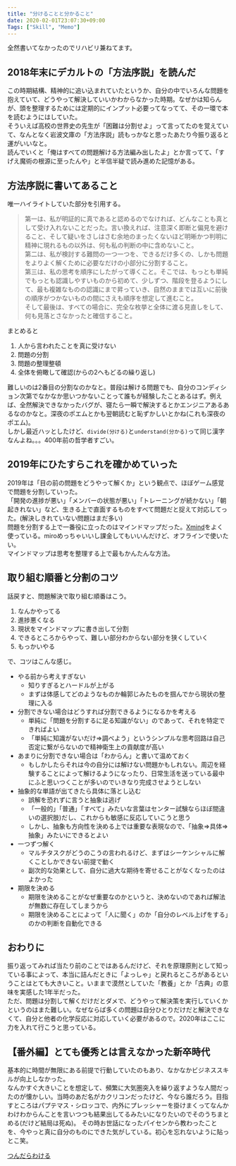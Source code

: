 ```yaml
---
title: "分けることと分かること"
date: 2020-02-01T23:07:30+09:00
Tags: ["Skill", "Memo"]
---
```


全然書いてなかったのでリハビリ兼ねてます。

## 2018年末にデカルトの「方法序説」を読んだ
この時期結構、精神的に追い込まれていたというか、自分の中でいろんな問題を抱えていて、どうやって解決していいかわからなかった時期。なぜかは知らんが、頭を整理するためには定期的にインプット必要ってなってて、その一環で本を読むようにはしていた。  
そういえば高校の世界史の先生が「困難は分割せよ」って言ってたのを覚えていて、なんとなく岩波文庫の「方法序説」読もっかなと思ったあたり今振り返ると運がいいなと。  
読んでいくと「俺はすべての問題解ける方法編み出したよ」とか言ってて、「すげえ魔術の根源に至ったんや」と半信半疑で読み進めた記憶がある。

## 方法序説に書いてあること
唯一ハイライトしていた部分を引用する。

>第一は、私が明証的に真であると認めるのでなければ、どんなことも真として受け入れないことだった。言い換えれば、注意深く即断と偏見を避けること、そして疑いをさしはさむ余地のまったくないほど明晰かつ判明に精神に現れるもの以外は、何も私の判断の中に含めないこと。  
>第二は、私が検討する難問の一つ一つを、できるだけ多くの、しかも問題をよりよく解くために必要なだけの小部分に分割すること。  
>第三は、私の思考を順序にしたがって導くこと。そこでは、もっとも単純でもっとも認識しやすいものから初めて、少しずつ、階段を登るようにして、最も複雑なものの認識にまで昇っていき、自然のままでは互いに前後の順序がつかないものの間にさえも順序を想定して進むこと。  
>そして最後は、すべての場合に、完全な枚挙と全体に渡る見直しをして、何も見落とさなかったと確信すること。  

まとめると
1. 人から言われたことを真に受けない
2. 問題の分割
3. 問題の整理整頓
4. 全体を俯瞰して確認(からの2へもどるの繰り返し)

難しいのは2番目の分割なのかなと。普段は解ける問題でも、自分のコンディション次第でなかなか思いつかないことって誰もが経験したことあるはず。例えば、全然解決できなかったバグが、寝たら一瞬で解決するとかエンジニアあるあるなのかなと。深夜のポエムとかも翌朝読むと恥ずかしいとかね(これも深夜のポエム)。  
しかし最近ハッとしたけど、`divide(分ける)`と`understand(分かる)`って同じ漢字なんよね。。。400年前の哲学者すごい。

## 2019年にひたすらこれを確かめていった
2019年は「目の前の問題をどうやって解くか」という観点で、ほぼゲーム感覚で問題を分割していった。  
「開発の進捗が悪い」「メンバーの状態が悪い」「トレーニングが続かない」「朝起きれない」など、生きる上で直面するものをすべて問題だと捉えて対応してった。(解決しきれていない問題はまだ多い)  
問題を分割する上で一番役に立ったのはマインドマップだった。[Xmind](https://jp.xmind.net/)をよく使っている。miroめっちゃいいし課金してもいいんだけど、オフラインで使いたい。  
マインドマップは思考を整理する上で最もかんたんな方法。  
## 取り組む順番と分割のコツ
話戻すと、問題解決で取り組む順番はこう。  

1. なんかやってる
2. 進捗悪くなる
3. 現状をマインドマップに書き出して分割
4. できるところからやって、難しい部分わからない部分を狭くしていく 
5. もっかいやる

で、コツはこんな感じ。

- やる前から考えすぎない
  - 知りすぎるとハードルが上がる
  - まずは体感してどのようなものか輪郭じみたものを掴んでから現状の整理に入る
- 分割できない場合はどうすれば分割できるようになるかを考える
  - 単純に「問題を分割するに足る知識がない」のであって、それを特定できればよい
  - 「単純に知識がないだけ=>調べよう」というシンプルな思考回路は自己否定に繋がらないので精神衛生上の貢献度が高い
- あまりに分割できない場合は「わからん」と書いて温めておく
  - もしかしたらそれは今の自分には解けない問題かもしれない。周辺を経験することによって解けるようになったり、日常生活を送っている最中にふと思いつくことが多いのでいきなり完成させようとしない
- 抽象的な単語が出てきたら具体に落とし込む
  - 誤解を恐れずに言うと抽象は逃げ
  - 「一般的」「普通」「すべて」みたいな言葉はセンター試験ならほぼ間違いの選択肢)だし、これからも敏感に反応していこうと思う
  - しかし、抽象も方向性を決める上では重要な表現なので、「抽象=>具体=>抽象」みたいにできるとよい
- 一つずつ解く
  - マルチタスクがどうのこうの言われるけど、まずはシーケンシャルに解くことしかできない前提で動く
  - 副次的な効果として、自分に過大な期待を寄せることがなくなったのはよかった
- 期限を決める
  - 期限を決めることがなぜ重要なのかというと、決めないのであれば解法が無数に存在してしまうから
  - 期限を決めることによって「人に聞く」のか「自分のレベル上げをする」のかの判断を自動化できる

## おわりに
振り返ってみれば当たり前のことではあるんだけど、それを原理原則として知っている事によって、本当に詰んだときに「よっしゃ」と戻れるところがあるということはとても大きいこと。いままで漠然としていた「教養」とか「古典」の意味を実感した1年半だった。  
ただ、問題は分割して解くだけだとダメで、どうやって解決策を実行していくかというのはまた難しい。なぜならば多くの問題は自分ひとりだけだと解決できなくて、自分と他者の化学反応に対応していく必要があるので。2020年はここに力を入れて行こうと思っている。

## 【番外編】とても優秀とは言えなかった新卒時代
基本的に時間が無限にある前提で行動していたのもあり、なかなかビジネススキルが向上しなかった。  
なんかすぐ大きいことを想定して、頻繁に大気圏突入を繰り返すような人間だったのが懐かしい。当時のあだ名がカクリコンだったけど、今なら誰だろう。目指すところはパプテマス・シロッコで、内外にプレッシャーを掛けまくってなんかわけわからんことを言いつつも結果出してるみたいになりたいのでそのうちまとめる(だけど結局は死ぬ)。
その時お世話になったパイセンから教わったことを、今やっと真に自分のものにできた気がしている。初心を忘れないように貼っとこ笑。

[つんだらわける](https://ameblo.jp/mhrlog/entry-11545749103.html)


